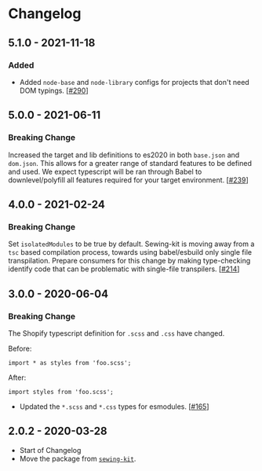 # Changelog

## 5.1.0 - 2021-11-18

### Added

- Added `node-base` and `node-library` configs for projects that don't need DOM typings. [[#290](https://github.com/Shopify/web-configs/pull/290)]

## 5.0.0 - 2021-06-11

### Breaking Change

Increased the target and lib definitions to es2020 in both `base.json` and `dom.json`. This allows for a greater range of standard features to be defined and used. We expect typescript will be ran through Babel to downlevel/polyfill all features required for your target environment. [[#239](https://github.com/Shopify/web-configs/pull/239)]

## 4.0.0 - 2021-02-24

### Breaking Change

Set `isolatedModules` to be true by default. Sewing-kit is moving away from a `tsc` based compilation process, towards using babel/esbuild only single file transpilation. Prepare consumers for this change by making type-checking identify code that can be problematic with single-file transpilers. [[#214](https://github.com/Shopify/web-configs/pull/214)]

## 3.0.0 - 2020-06-04

### Breaking Change

The Shopify typescript definition for `.scss` and `.css` have changed.

Before:

```
import * as styles from 'foo.scss';
```

After:

```
import styles from 'foo.scss';
```

- Updated the `*.scss` and `*.css` types for esmodules. [[#165](https://github.com/Shopify/web-configs/pull/165)]

## 2.0.2 - 2020-03-28

- Start of Changelog
- Move the package from [`sewing-kit`](https://github.com/Shopify/sewing-kit).
